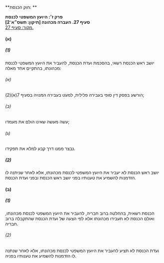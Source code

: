**חוק הכנסת: **

**פרק ז׳: היועץ המשפטי לכנסת**  
**סעיף 27. העברה מכהונה [תיקון: תשס״א־2]**  
[מקור: סעיף 27. ](https://he.wikisource.org/wiki/חוק_הכנסת#סעיף_27)  

#### (א)
##### (1)
יושב ראש הכנסת רשאי, בהסכמת ועדת הכנסת, להעביר את היועץ המשפטי לכנסת מכהונתו, בהתקיים אחד מאלה:
###### (א)
הורשע בפסק דין סופי בעבירה פלילית, למעט בעבירה המנויה בסעיף 7(א)(2);
###### (ב)
עשה מעשה שאינו הולם את מעמדו;
###### (ג)
נבצר ממנו דרך קבע למלא את תפקידו.
##### (2)
יושב ראש הכנסת לא יעביר את היועץ המשפטי לכנסת מכהונתו, אלא לאחר שניתנה לו הזדמנות להשמיע את טענותיו בפני יושב ראש הכנסת ובפני ועדת הכנסת.
#### (ב)
##### (1)
הכנסת רשאית, בהחלטה ברוב חבריה, להעביר את היועץ המשפטי לכנסת מכהונתו, ואולם הכנסת לא תעבירו מכהונתו אלא לפי הצעה של ועדת הכנסת שהתקבלה ברוב חבריה.
###### (2)
ועדת הכנסת לא תציע להעביר את היועץ המשפטי לכנסת מכהונתו, אלא לאחר שנתנה לו הזדמנות להשמיע את טענותיו בפניה. 